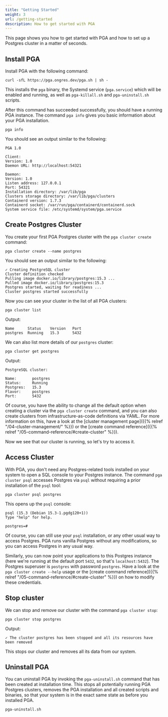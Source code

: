 ```yaml
---
title: "Getting Started"
weight: 3
url: /getting-started
description: How to get started with PGA
---
```


This page shows you how to get started with PGA and how to set up a Postgres cluster in a matter of seconds.

## Install PGA

Install PGA with the following command:

```
curl -sfL https://pga.ongres.dev/pga.sh | sh -
```

This installs the `pga` binary, the Systemd service (`pga.service`) which will be enabled and running, as well as `pga-killall.sh` and `pga-uninstall.sh` scripts.

After this command has succeeded successfully, you should have a running PGA instance.
The command `pga info` gives you basic information about your PGA installation.

```
pga info 
```

You should see an output similar to the following:

```text {.no-copy-to-clipboard}
PGA 1.0

Client:
Version: 1.0
Daemon URL: http://localhost:54321

Daemon:
Version: 1.0
Listen address: 127.0.0.1
Port: 54321
Installation directory: /var/lib/pga
Clusters storage directory: /var/lib/pga/clusters
Containerd version: 1.7.3
Containerd socket: /var/run/pga/containerd/containerd.sock
System service file: /etc/systemd/system/pga.service
```

## Create Postgres Cluster

You create your first PGA Postgres cluster with the `pga cluster create` command:

```
pga cluster create --name postgres
```

You should see an output similar to the following:

```text {.no-copy-to-clipboard}
✓ Creating PostgreSQL cluster
Cluster definition checked
Pulling image docker.io/library/postgres:15.3 ...
Pulled image docker.io/library/postgres:15.3
Postgres started, waiting for readiness ...
Cluster postgres started successfully
```

Now you can see your cluster in the list of all PGA clusters:

```
pga cluster list
```

Output:

```text {.no-copy-to-clipboard}
Name      Status    Version   Port      
postgres  Running   15.3      5432      
```

We can also list more details of our `postgres` cluster:

```
pga cluster get postgres
```

Output:

```text {.no-copy-to-clipboard}
PostgreSQL cluster:

Name:       postgres
Status:     Running
Postgres:   15.3
Flavor:     postgres
Port:       5432
```

Of course, you have the ability to change all the default option when creating a cluster via the `pga cluster create` command, and you can also create clusters from infrastructure-as-code definitions via YAML.
For more information on this, have a look at the [cluster management page]({{% relref "/04-cluster-management/" %}}) or the [create command reference]({{% relref "/05-command-reference/#create-cluster" %}}).

Now we see that our cluster is running, so let's try to access it.

## Access Cluster

With PGA, you don't need any Postgres-related tools installed on your system to open a SQL console to your Postgres instance.
The command `pga cluster psql` accesses Postgres via `psql` without requiring a prior installation of the `psql` tool:

```
pga cluster psql postgres
```

This opens up the `psql` console:

```text {.no-copy-to-clipboard}
psql (15.3 (Debian 15.3-1.pgdg120+1))
Type "help" for help.

postgres=#
```

Of course, you can still use your `psql` installation, or any other usual way to access Postgres.
PGA runs vanilla Postgres without any modifications, so you can access Postgres in any usual way.

Similarly, you can now point your applications to this Postgres instance (here we're running at the default port `5432`, so that's `localhost:5432`).
The Postgres superuser is `postgres` with password `postgres`.
Have a look at the `pga cluster create --help` usage or the [create command reference]({{% relref "/05-command-reference/#create-cluster" %}}) on how to modify these credentials.

## Stop cluster

We can stop and remove our cluster with the command `pga cluster stop`:

```
pga cluster stop postgres
```

Output:

```text {.no-copy-to-clipboard}
✓ The cluster postgres has been stopped and all its resources have been removed
```

This stops our cluster and removes all its data from our system.

## Uninstall PGA

You can uninstall PGA by invoking the `pga-uninstall.sh` command that has been created at installation time.
This stops all potentially running PGA Postgres clusters, removes the PGA installation and all created scripts and binaries, so that your system is in the exact same state as before you installed PGA.

```
pga-uninstall.sh
```